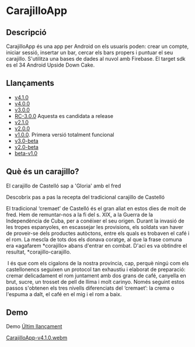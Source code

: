 # CarajilloApp

## Descripció

CarajilloApp és una app per Android on els usuaris poden: crear un compte, iniciar sessió, insertar un bar, cercar els bars propers i puntuar el seu carajillo. S'utilitza una bases de dades al nuvol amb Firebase. El target sdk es el 34 Android Upside Down Cake.

## Llançaments
- [v4.1.0](https://github.com/abeltran10/CarajilloApp/releases/tag/v4.1.0)
- [v4.0.0](https://github.com/abeltran10/CarajilloApp/releases/tag/v4.0.0)
- [v3.0.0](https://github.com/abeltran10/CarajilloApp/releases/tag/v3.0.0)
- [RC-3.0.0](https://github.com/abeltran10/CarajilloApp/releases/tag/RC-3.0.0) Aquesta es candidata a release
- [v2.1.0](https://github.com/abeltran10/CarajilloApp/releases/tag/v2.1.0)
- [v2.0.0](https://github.com/abeltran10/CarajilloApp/releases/tag/v2.0.0)
- [v1.0.0](https://github.com/abeltran10/CarajilloApp/releases/tag/v1.0.0). Primera versió totalment funcional
- [v3.0-beta](https://github.com/abeltran10/CarajilloApp/releases/tag/v3.0-beta)
- [v2.0-beta](https://github.com/abeltran10/CarajilloApp/releases/tag/v2.0-beta)
- [beta-v1.0](https://github.com/abeltran10/CarajilloApp/releases/tag/beta-v1.0)

## Què és un carajillo?

El carajillo de Castelló sap a 'Gloria' amb el fred

Descobrix pas a pas la recepta del tradicional carajillo de Castelló 

El tradicional ‘cremaet’ de Castelló és el gran aliat en estos dies de molt de fred. Hem de remuntar-nos a la fi del s. XIX, a la Guerra de la Independència de Cuba, per a conéixer el seu origen. Durant la invasió de les tropes espanyoles, en escassejar les provisions, els soldats van haver de proveir-se dels productes autòctons, entre els quals es trobaven el café i el rom. La mescla de tots dos els donava coratge, al que la frase comuna era «agafarem *corajillo» abans d'entrar en combat. D'ací es va obtindre el resultat, *corajillo-carajillo.

‪
I és que com els cigalons de la nostra província, cap, perquè ningú com els castellonencs seguixen un protocol tan exhaustiu i elaborat de preparació: cremar delicadament el rom juntament amb dos grans de café, canyella en brut, sucre, un trosset de pell de llima i molt carinyo. Només seguint estos passos s'obtenen els tres nivells diferenciats del ‘cremaet’: la crema o l'espuma a dalt, el café en el mig i el rom a baix.

## Demo

Demo [Últim llançament](https://github.com/abeltran10/CarajilloApp/releases/tag/v4.1.0)

[CarajilloApp-v4.1.0.webm](https://github.com/user-attachments/assets/b03ef5ed-3540-4255-a336-c64f6a7bc2aa)





